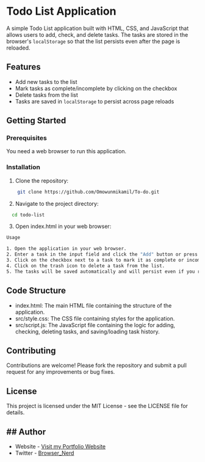 # Todo List Application

A simple Todo List application built with HTML, CSS, and JavaScript that allows users to add, check, and delete tasks. The tasks are stored in the browser's `localStorage` so that the list persists even after the page is reloaded.

## Features

- Add new tasks to the list
- Mark tasks as complete/incomplete by clicking on the checkbox
- Delete tasks from the list
- Tasks are saved in `localStorage` to persist across page reloads

## Getting Started

### Prerequisites

You need a web browser to run this application.

### Installation

1. Clone the repository:

```bash
    git clone https://github.com/Omowunmikamil/To-do.git
```

2. Navigate to the project directory:

```bash
  cd todo-list
```

3. Open index.html in your web browser:

```bash
Usage

1. Open the application in your web browser.
2. Enter a task in the input field and click the "Add" button or press Enter to add the task to the list.
3. Click on the checkbox next to a task to mark it as complete or incomplete.
4. Click on the trash icon to delete a task from the list.
5. The tasks will be saved automatically and will persist even if you reload the page.
```

## Code Structure

- index.html: The main HTML file containing the structure of the application.
- src/style.css: The CSS file containing styles for the application.
- src/script.js: The JavaScript file containing the logic for adding, checking, deleting tasks, and saving/loading task history.

## Contributing

Contributions are welcome! Please fork the repository and submit a pull request for any improvements or bug fixes.

## License

This project is licensed under the MIT License - see the LICENSE file for details.

## ## Author

- Website - [Visit my Portfolio Website](https://omowunmikamil.tech)
- Twitter - [Browser_Nerd](https://www.twitter.com/@Browser_Nerd)
